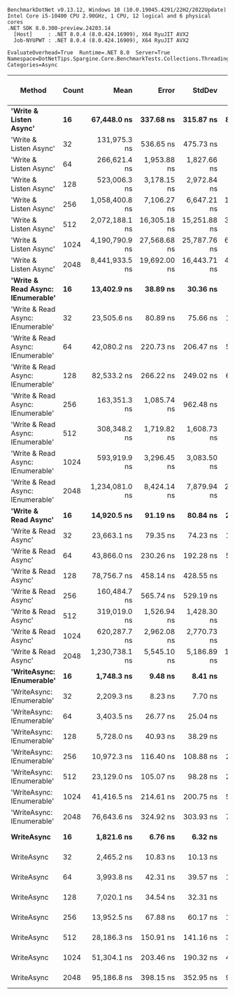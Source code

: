 ```

BenchmarkDotNet v0.13.12, Windows 10 (10.0.19045.4291/22H2/2022Update)
Intel Core i5-10400 CPU 2.90GHz, 1 CPU, 12 logical and 6 physical cores
.NET SDK 8.0.300-preview.24203.14
  [Host]     : .NET 8.0.4 (8.0.424.16909), X64 RyuJIT AVX2
  Job-NYUPWT : .NET 8.0.4 (8.0.424.16909), X64 RyuJIT AVX2

EvaluateOverhead=True  Runtime=.NET 8.0  Server=True  
Namespace=DotNetTips.Spargine.Core.BenchmarkTests.Collections.Threading  Categories=Async  

```
| Method                            | Count | Mean           | Error        | StdDev       | StdErr      | Min            | Q1             | Median         | Q3             | Max            | Op/s      | CI99.9% Margin | Iterations | Kurtosis | MValue | Skewness | Rank | LogicalGroup | Baseline | Code Size | Gen0   | Completed Work Items | Lock Contentions | Exceptions | Allocated |
|---------------------------------- |------ |---------------:|-------------:|-------------:|------------:|---------------:|---------------:|---------------:|---------------:|---------------:|----------:|---------------:|-----------:|---------:|-------:|---------:|-----:|------------- |--------- |----------:|-------:|---------------------:|-----------------:|-----------:|----------:|
| **&#39;Write &amp; Listen Async&#39;**            | **16**    |    **67,448.0 ns** |    **337.68 ns** |    **315.87 ns** |    **81.56 ns** |    **66,854.4 ns** |    **67,225.3 ns** |    **67,459.1 ns** |    **67,578.1 ns** |    **67,992.2 ns** |  **14,826.2** |     **337.682 ns** |      **15.00** |    **2.107** |  **2.000** |   **0.0836** |   **20** | *****            | **No**       |   **2,180 B** |      **-** |                    **-** |                **-** |          **-** |   **3.95 KB** |
| &#39;Write &amp; Listen Async&#39;            | 32    |   131,975.3 ns |    536.65 ns |    475.73 ns |   127.14 ns |   131,185.0 ns |   131,684.8 ns |   132,001.9 ns |   132,319.5 ns |   132,889.3 ns |   7,577.2 |     536.653 ns |      14.00 |    2.115 |  2.000 |  -0.0235 |   25 | *            | No       |   2,180 B |      - |                    - |                - |          - |   5.93 KB |
| &#39;Write &amp; Listen Async&#39;            | 64    |   266,621.4 ns |  1,953.88 ns |  1,827.66 ns |   471.90 ns |   261,601.3 ns |   265,812.1 ns |   267,123.4 ns |   267,823.0 ns |   268,572.9 ns |   3,750.6 |   1,953.881 ns |      15.00 |    4.134 |  2.000 |  -1.2886 |   28 | *            | No       |   2,180 B |      - |                    - |                - |          - |  11.14 KB |
| &#39;Write &amp; Listen Async&#39;            | 128   |   523,006.3 ns |  3,178.15 ns |  2,972.84 ns |   767.59 ns |   513,567.4 ns |   522,152.6 ns |   523,806.0 ns |   524,553.3 ns |   526,187.7 ns |   1,912.0 |   3,178.152 ns |      15.00 |    6.933 |  2.000 |  -1.9758 |   31 | *            | No       |   2,180 B |      - |                    - |                - |          - |  21.39 KB |
| &#39;Write &amp; Listen Async&#39;            | 256   | 1,058,400.8 ns |  7,106.27 ns |  6,647.21 ns | 1,716.30 ns | 1,042,420.7 ns | 1,055,803.8 ns | 1,058,576.8 ns | 1,062,299.8 ns | 1,069,508.2 ns |     944.8 |   7,106.270 ns |      15.00 |    3.125 |  2.000 |  -0.5973 |   34 | *            | No       |   2,174 B |      - |                    - |                - |          - |  41.72 KB |
| &#39;Write &amp; Listen Async&#39;            | 512   | 2,072,188.1 ns | 16,305.18 ns | 15,251.88 ns | 3,938.02 ns | 2,043,841.6 ns | 2,066,136.9 ns | 2,076,836.9 ns | 2,082,112.5 ns | 2,091,245.1 ns |     482.6 |  16,305.184 ns |      15.00 |    2.121 |  2.000 |  -0.7337 |   36 | *            | No       |   2,178 B |      - |                    - |                - |          - |  81.73 KB |
| &#39;Write &amp; Listen Async&#39;            | 1024  | 4,190,790.9 ns | 27,568.68 ns | 25,787.76 ns | 6,658.37 ns | 4,154,906.6 ns | 4,170,701.6 ns | 4,183,408.2 ns | 4,205,996.5 ns | 4,238,769.1 ns |     238.6 |  27,568.682 ns |      15.00 |    1.803 |  2.000 |   0.4390 |   37 | *            | No       |   2,178 B |      - |                    - |                - |          - |  161.4 KB |
| &#39;Write &amp; Listen Async&#39;            | 2048  | 8,441,933.5 ns | 19,692.00 ns | 16,443.71 ns | 4,560.66 ns | 8,422,530.5 ns | 8,432,955.5 ns | 8,437,780.5 ns | 8,445,261.7 ns | 8,472,880.5 ns |     118.5 |  19,691.996 ns |      13.00 |    2.047 |  2.000 |   0.7141 |   38 | *            | No       |   2,178 B |      - |                    - |                - |          - | 321.59 KB |
| **&#39;Write &amp; Read Async: IEnumerable&#39;** | **16**    |    **13,402.9 ns** |     **38.89 ns** |     **30.36 ns** |     **8.77 ns** |    **13,351.6 ns** |    **13,385.2 ns** |    **13,396.1 ns** |    **13,430.2 ns** |    **13,444.8 ns** |  **74,610.6** |      **38.893 ns** |      **12.00** |    **1.509** |  **2.000** |  **-0.1488** |   **10** | *****            | **No**       |     **516 B** | **0.0763** |              **16.2920** |           **0.0166** |          **-** |   **7.06 KB** |
| &#39;Write &amp; Read Async: IEnumerable&#39; | 32    |    23,505.6 ns |     80.89 ns |     75.66 ns |    19.54 ns |    23,390.5 ns |    23,455.4 ns |    23,515.3 ns |    23,536.7 ns |    23,627.3 ns |  42,543.0 |      80.887 ns |      15.00 |    1.811 |  2.000 |   0.2350 |   14 | *            | No       |     516 B | 0.1221 |              32.5588 |           0.0001 |          - |  12.57 KB |
| &#39;Write &amp; Read Async: IEnumerable&#39; | 64    |    42,080.2 ns |    220.73 ns |    206.47 ns |    53.31 ns |    41,689.9 ns |    41,953.2 ns |    42,121.8 ns |    42,263.7 ns |    42,298.8 ns |  23,764.2 |     220.732 ns |      15.00 |    1.854 |  2.000 |  -0.5927 |   17 | *            | No       |     516 B | 0.2441 |              65.0508 |                - |          - |  24.81 KB |
| &#39;Write &amp; Read Async: IEnumerable&#39; | 128   |    82,533.2 ns |    266.22 ns |    249.02 ns |    64.30 ns |    82,113.2 ns |    82,422.5 ns |    82,618.9 ns |    82,676.2 ns |    82,910.2 ns |  12,116.3 |     266.222 ns |      15.00 |    2.038 |  2.000 |  -0.5483 |   23 | *            | No       |     516 B | 0.4883 |             130.0801 |                - |          - |     49 KB |
| &#39;Write &amp; Read Async: IEnumerable&#39; | 256   |   163,351.3 ns |  1,085.74 ns |    962.48 ns |   257.23 ns |   162,135.0 ns |   162,500.3 ns |   163,263.5 ns |   164,053.4 ns |   165,302.7 ns |   6,121.8 |   1,085.737 ns |      14.00 |    1.993 |  2.000 |   0.4285 |   27 | *            | No       |     516 B | 0.9766 |             259.7900 |                - |          - |  97.13 KB |
| &#39;Write &amp; Read Async: IEnumerable&#39; | 512   |   308,348.2 ns |  1,719.82 ns |  1,608.73 ns |   415.37 ns |   304,544.5 ns |   307,399.3 ns |   308,796.0 ns |   309,365.4 ns |   310,376.7 ns |   3,243.1 |   1,719.825 ns |      15.00 |    2.624 |  2.000 |  -0.7422 |   29 | *            | No       |     516 B | 1.9531 |             519.9258 |           0.0005 |          - | 193.27 KB |
| &#39;Write &amp; Read Async: IEnumerable&#39; | 1024  |   593,919.9 ns |  3,296.45 ns |  3,083.50 ns |   796.16 ns |   589,114.7 ns |   591,669.7 ns |   594,138.7 ns |   595,269.9 ns |   599,784.9 ns |   1,683.7 |   3,296.446 ns |      15.00 |    2.188 |  2.000 |   0.4946 |   32 | *            | No       |     516 B | 3.9063 |            1040.7285 |                - |          - | 385.42 KB |
| &#39;Write &amp; Read Async: IEnumerable&#39; | 2048  | 1,234,081.0 ns |  8,424.14 ns |  7,879.94 ns | 2,034.59 ns | 1,222,043.1 ns | 1,226,541.7 ns | 1,235,134.5 ns | 1,240,513.8 ns | 1,245,318.3 ns |     810.3 |   8,424.135 ns |      15.00 |    1.480 |  2.000 |  -0.2223 |   35 | *            | No       |     516 B | 7.8125 |            2081.5566 |                - |          - |  769.5 KB |
| **&#39;Write &amp; Read Async&#39;**              | **16**    |    **14,920.5 ns** |     **91.19 ns** |     **80.84 ns** |    **21.61 ns** |    **14,774.6 ns** |    **14,851.1 ns** |    **14,961.2 ns** |    **14,978.7 ns** |    **15,038.8 ns** |  **67,022.0** |      **91.195 ns** |      **14.00** |    **1.558** |  **2.000** |  **-0.3123** |   **12** | *****            | **No**       |     **517 B** | **0.0610** |              **16.3058** |           **0.0064** |          **-** |   **7.03 KB** |
| &#39;Write &amp; Read Async&#39;              | 32    |    23,663.1 ns |     79.35 ns |     74.23 ns |    19.16 ns |    23,536.3 ns |    23,606.4 ns |    23,660.3 ns |    23,721.2 ns |    23,783.1 ns |  42,259.9 |      79.352 ns |      15.00 |    1.652 |  2.000 |   0.0195 |   14 | *            | No       |     517 B | 0.1221 |              32.5481 |           0.0002 |          - |  12.53 KB |
| &#39;Write &amp; Read Async&#39;              | 64    |    43,866.0 ns |    230.26 ns |    192.28 ns |    53.33 ns |    43,525.8 ns |    43,679.8 ns |    43,916.4 ns |    44,003.6 ns |    44,075.9 ns |  22,796.7 |     230.264 ns |      13.00 |    1.704 |  2.000 |  -0.6407 |   18 | *            | No       |     517 B | 0.2441 |              65.1531 |           0.0001 |          - |  24.76 KB |
| &#39;Write &amp; Read Async&#39;              | 128   |    78,756.7 ns |    458.14 ns |    428.55 ns |   110.65 ns |    78,054.2 ns |    78,345.0 ns |    78,918.7 ns |    79,138.3 ns |    79,239.2 ns |  12,697.3 |     458.144 ns |      15.00 |    1.360 |  2.000 |  -0.3537 |   22 | *            | No       |     517 B | 0.4883 |             129.8928 |                - |          - |  48.97 KB |
| &#39;Write &amp; Read Async&#39;              | 256   |   160,484.7 ns |    565.74 ns |    529.19 ns |   136.64 ns |   159,164.4 ns |   160,210.8 ns |   160,592.4 ns |   160,934.4 ns |   161,163.2 ns |   6,231.1 |     565.739 ns |      15.00 |    3.119 |  2.000 |  -0.8739 |   26 | *            | No       |     517 B | 0.9766 |             259.3447 |                - |          - |  97.06 KB |
| &#39;Write &amp; Read Async&#39;              | 512   |   319,019.0 ns |  1,526.94 ns |  1,428.30 ns |   368.79 ns |   316,173.9 ns |   318,214.7 ns |   319,324.9 ns |   319,674.5 ns |   321,348.2 ns |   3,134.6 |   1,526.944 ns |      15.00 |    2.199 |  2.000 |  -0.2198 |   30 | *            | No       |     517 B | 1.9531 |             519.8745 |           0.0005 |          - | 193.21 KB |
| &#39;Write &amp; Read Async&#39;              | 1024  |   620,287.7 ns |  2,962.08 ns |  2,770.73 ns |   715.40 ns |   613,517.6 ns |   618,930.1 ns |   621,354.5 ns |   622,410.6 ns |   623,445.1 ns |   1,612.2 |   2,962.084 ns |      15.00 |    2.950 |  2.000 |  -0.8816 |   33 | *            | No       |     517 B | 3.9063 |            1040.1455 |                - |          - | 385.38 KB |
| &#39;Write &amp; Read Async&#39;              | 2048  | 1,230,738.1 ns |  5,545.10 ns |  5,186.89 ns | 1,339.25 ns | 1,218,679.1 ns | 1,227,499.0 ns | 1,232,715.8 ns | 1,233,546.1 ns | 1,240,337.3 ns |     812.5 |   5,545.096 ns |      15.00 |    2.941 |  2.000 |  -0.4254 |   35 | *            | No       |     517 B | 7.8125 |            2082.3516 |                - |          - | 769.33 KB |
| **&#39;WriteAsync: IEnumerable&#39;**         | **16**    |     **1,748.3 ns** |      **9.48 ns** |      **8.41 ns** |     **2.25 ns** |     **1,733.7 ns** |     **1,743.3 ns** |     **1,746.5 ns** |     **1,754.6 ns** |     **1,764.6 ns** | **571,977.3** |       **9.485 ns** |      **14.00** |    **2.107** |  **2.000** |   **0.2615** |    **1** | *****            | **No**       |     **510 B** | **0.0191** |               **1.0292** |                **-** |          **-** |   **1.77 KB** |
| &#39;WriteAsync: IEnumerable&#39;         | 32    |     2,209.3 ns |      8.23 ns |      7.70 ns |     1.99 ns |     2,192.4 ns |     2,206.2 ns |     2,208.8 ns |     2,212.8 ns |     2,222.2 ns | 452,631.9 |       8.229 ns |      15.00 |    2.649 |  2.000 |  -0.1622 |    3 | *            | No       |     510 B | 0.0191 |               1.0291 |                - |          - |   1.77 KB |
| &#39;WriteAsync: IEnumerable&#39;         | 64    |     3,403.5 ns |     26.77 ns |     25.04 ns |     6.47 ns |     3,362.4 ns |     3,379.4 ns |     3,408.8 ns |     3,419.2 ns |     3,445.4 ns | 293,812.5 |      26.770 ns |      15.00 |    1.673 |  2.000 |  -0.0191 |    5 | *            | No       |     510 B | 0.0305 |               1.0283 |                - |          - |   3.02 KB |
| &#39;WriteAsync: IEnumerable&#39;         | 128   |     5,728.0 ns |     40.93 ns |     38.29 ns |     9.89 ns |     5,678.2 ns |     5,691.6 ns |     5,732.3 ns |     5,762.4 ns |     5,791.3 ns | 174,580.4 |      40.930 ns |      15.00 |    1.355 |  2.000 |   0.0745 |    7 | *            | No       |     510 B | 0.0534 |               1.0227 |           0.0000 |          - |   5.27 KB |
| &#39;WriteAsync: IEnumerable&#39;         | 256   |    10,972.3 ns |    116.40 ns |    108.88 ns |    28.11 ns |    10,811.5 ns |    10,867.8 ns |    11,008.2 ns |    11,044.4 ns |    11,155.2 ns |  91,138.3 |     116.404 ns |      15.00 |    1.480 |  2.000 |  -0.0079 |    9 | *            | No       |     510 B | 0.0916 |               1.0070 |           0.0000 |          - |   9.52 KB |
| &#39;WriteAsync: IEnumerable&#39;         | 512   |    23,129.0 ns |    105.07 ns |     98.28 ns |    25.38 ns |    22,981.8 ns |    23,052.8 ns |    23,111.0 ns |    23,197.2 ns |    23,286.4 ns |  43,235.8 |     105.067 ns |      15.00 |    1.532 |  2.000 |   0.1358 |   13 | *            | No       |     510 B | 0.1831 |               1.0001 |           0.0001 |          - |  17.77 KB |
| &#39;WriteAsync: IEnumerable&#39;         | 1024  |    41,416.5 ns |    214.61 ns |    200.75 ns |    51.83 ns |    41,081.6 ns |    41,301.7 ns |    41,470.1 ns |    41,525.9 ns |    41,704.0 ns |  24,145.0 |     214.613 ns |      15.00 |    1.822 |  2.000 |  -0.3503 |   16 | *            | No       |     510 B | 0.3662 |               1.0004 |           0.0001 |          - |  34.02 KB |
| &#39;WriteAsync: IEnumerable&#39;         | 2048  |    76,643.6 ns |    324.92 ns |    303.93 ns |    78.47 ns |    76,234.5 ns |    76,436.6 ns |    76,531.1 ns |    76,829.7 ns |    77,174.1 ns |  13,047.4 |     324.915 ns |      15.00 |    1.848 |  2.000 |   0.5777 |   21 | *            | No       |     510 B | 0.7324 |               1.0001 |                - |          - |  66.27 KB |
| **WriteAsync**                        | **16**    |     **1,821.6 ns** |      **6.76 ns** |      **6.32 ns** |     **1.63 ns** |     **1,810.2 ns** |     **1,818.1 ns** |     **1,821.9 ns** |     **1,825.5 ns** |     **1,834.6 ns** | **548,978.0** |       **6.758 ns** |      **15.00** |    **2.404** |  **2.000** |   **0.0107** |    **2** | *****            | **No**       |     **511 B** | **0.0191** |               **1.0305** |                **-** |          **-** |   **1.73 KB** |
| WriteAsync                        | 32    |     2,465.2 ns |     10.83 ns |     10.13 ns |     2.62 ns |     2,451.3 ns |     2,457.4 ns |     2,464.0 ns |     2,471.4 ns |     2,484.8 ns | 405,640.8 |      10.834 ns |      15.00 |    1.872 |  2.000 |   0.2351 |    4 | *            | No       |     511 B | 0.0191 |               1.0310 |                - |          - |   1.73 KB |
| WriteAsync                        | 64    |     3,993.8 ns |     42.31 ns |     39.57 ns |    10.22 ns |     3,911.5 ns |     3,976.6 ns |     3,990.5 ns |     4,024.1 ns |     4,049.4 ns | 250,386.0 |      42.307 ns |      15.00 |    2.184 |  2.000 |  -0.3764 |    6 | *            | No       |     511 B | 0.0305 |               1.0273 |           0.0000 |          - |   2.98 KB |
| WriteAsync                        | 128   |     7,020.1 ns |     34.54 ns |     32.31 ns |     8.34 ns |     6,952.1 ns |     7,001.5 ns |     7,025.7 ns |     7,038.0 ns |     7,088.1 ns | 142,449.1 |      34.538 ns |      15.00 |    2.902 |  2.000 |  -0.1237 |    8 | *            | No       |     511 B | 0.0534 |               1.0318 |           0.0000 |          - |   5.23 KB |
| WriteAsync                        | 256   |    13,952.5 ns |     67.88 ns |     60.17 ns |    16.08 ns |    13,850.4 ns |    13,905.3 ns |    13,956.3 ns |    13,998.5 ns |    14,036.1 ns |  71,671.5 |      67.878 ns |      14.00 |    1.502 |  2.000 |  -0.1990 |   11 | *            | No       |     511 B | 0.0916 |               1.0036 |           0.0000 |          - |   9.48 KB |
| WriteAsync                        | 512   |    28,186.3 ns |    150.91 ns |    141.16 ns |    36.45 ns |    27,943.9 ns |    28,079.9 ns |    28,215.8 ns |    28,282.2 ns |    28,413.8 ns |  35,478.2 |     150.914 ns |      15.00 |    1.678 |  2.000 |  -0.0942 |   15 | *            | No       |     511 B | 0.1831 |               1.0004 |                - |          - |  17.73 KB |
| WriteAsync                        | 1024  |    51,304.1 ns |    203.46 ns |    190.32 ns |    49.14 ns |    50,963.8 ns |    51,153.0 ns |    51,378.6 ns |    51,466.4 ns |    51,566.8 ns |  19,491.6 |     203.459 ns |      15.00 |    1.507 |  2.000 |  -0.2516 |   19 | *            | No       |     511 B | 0.3662 |               1.0002 |                - |          - |  33.98 KB |
| WriteAsync                        | 2048  |    95,186.8 ns |    398.15 ns |    352.95 ns |    94.33 ns |    94,799.2 ns |    94,910.2 ns |    95,090.4 ns |    95,377.4 ns |    96,081.0 ns |  10,505.7 |     398.154 ns |      14.00 |    3.307 |  2.000 |   1.0028 |   24 | *            | No       |     511 B | 0.7324 |               1.0001 |           0.0001 |          - |  66.23 KB |
